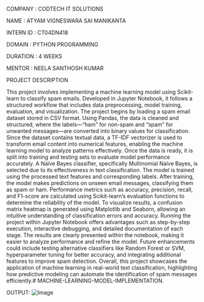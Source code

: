 COMPANY : CODTECH IT SOLUTIONS

NAME : ATYAM VIGNESWARA SAI MANIKANTA

INTERN ID : CT04DN418

DOMAIN : PYTHON PROGRAMMING

DURATION : 4 WEEKS

MENTOR : NEELA SANTHOSH KUMAR

PROJECT DESCRIPTION

This project involves implementing a machine learning model using Scikit-learn to classify spam emails. Developed in Jupyter Notebook, it follows a structured workflow that includes data preprocessing, model training, evaluation, and visualization. The project begins by loading a spam email dataset stored in CSV format. Using Pandas, the data is cleaned and structured, where the labels—“ham” for non-spam and “spam” for unwanted messages—are converted into binary values for classification. Since the dataset contains textual data, a TF-IDF vectorizer is used to transform email content into numerical features, enabling the machine learning model to analyze patterns effectively. Once the data is ready, it is split into training and testing sets to evaluate model performance accurately. A Naïve Bayes classifier, specifically Multinomial Naïve Bayes, is selected due to its effectiveness in text classification. The model is trained using the processed text features and corresponding labels. After training, the model makes predictions on unseen email messages, classifying them as spam or ham. Performance metrics such as accuracy, precision, recall, and F1-score are calculated using Scikit-learn’s evaluation functions to determine the reliability of the model. To visualize results, a confusion matrix heatmap is generated using Matplotlib and Seaborn, allowing an intuitive understanding of classification errors and accuracy. Running the project within Jupyter Notebook offers advantages such as step-by-step execution, interactive debugging, and detailed documentation of each stage. The results are clearly presented within the notebook, making it easier to analyze performance and refine the model. Future enhancements could include testing alternative classifiers like Random Forest or SVM, hyperparameter tuning for better accuracy, and integrating additional features to improve spam detection. Overall, this project showcases the application of machine learning in real-world text classification, highlighting how predictive modeling can automate the identification of spam messages efficiently.# MACHINE-LEARNING-MODEL-IMPLEMENTATION.

OUTPUT:
![Image](https://github.com/user-attachments/assets/53b98576-0213-4de9-9705-091d0ad95605)
